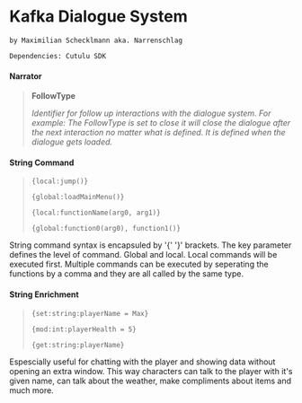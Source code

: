 # Kafka Dialogue System

`by Maximilian Schecklmann aka. Narrenschlag`

`Dependencies: Cutulu SDK`

#### Narrator

> **FollowType**
> 
> *Identifier for follow up interactions with the dialogue system. For example: The FollowType is set to close it will close the dialogue after the next interaction no matter what is defined. It is defined when the dialogue gets loaded.*

#### String Command

> `{local:jump()}`
> 
> `{global:loadMainMenu()}`
> 
> `{local:functionName(arg0, arg1)}`
> 
> `{global:function0(arg0), function1()}`

String command syntax is encapsuled by '{' '}' brackets. The key parameter defines the level of command. Global and local. Local commands will be executed first. Multiple commands can be executed by seperating the functions by a comma and they are all called by the same type.

#### String Enrichment

> `{set:string:playerName = Max}` 
> 
> `{mod:int:playerHealth = 5}` 
> 
> `{get:string:playerName}`

Espescially useful for chatting with the player and showing data without opening an extra window. This way characters can talk to the player with it's given name, can talk about the weather, make compliments about items and much more.
